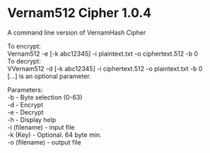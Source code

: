 # Vernam512 Cipher 1.0.4
A command line version of VernamHash Cipher

To encrypt:  
Vernam512 -e [-k abc12345] -i plaintext.txt -o ciphertext.512 -b 0  
To decrypt:  
VVernam512 -d [-k abc12345] -i ciphertext.512 -o plaintext.txt -b 0  
[...] is an optional parameter.  
  
  
Parameters:  
-b                   - Byte selection (0-63)  
-d                   - Encrypt  
-e                   - Decrypt  
-h                   - Display help  
-i (filename)        - input file  
-k (Key)             - Optional. 64 byte min.  
-o (filename)        - output file  
